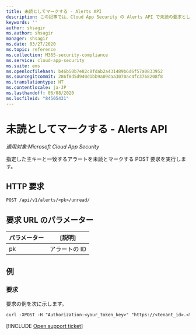 ```yaml
---
title: 未読としてマークする - Alerts API
description: この記事では、Cloud App Security の Alerts API で未読の要求としてマークする方法について説明します。
keywords: ''
author: shsagir
ms.author: shsagir
manager: shsagir
ms.date: 03/27/2020
ms.topic: reference
ms.collection: M365-security-compliance
ms.service: cloud-app-security
ms.suite: ems
ms.openlocfilehash: b46b50b7e82c8fdab2a431489b6d6f57a0833952
ms.sourcegitcommit: 286f8d5d940d1bb9a09daa3070ac4fc3768208f8
ms.translationtype: HT
ms.contentlocale: ja-JP
ms.lasthandoff: 06/08/2020
ms.locfileid: "84505431"
---
```

# <a name="mark-as-unread---alerts-api"></a>未読としてマークする - Alerts API

*適用対象:Microsoft Cloud App Security*

指定した主キーと一致するアラートを未読とマークする POST 要求を実行します。

## <a name="http-request"></a>HTTP 要求

```rest
POST /api/v1/alerts/<pk>/unread/
```

## <a name="request-url-parameters"></a>要求 URL のパラメーター

| パラメーター | [説明] |
| --- | --- |
| pk | アラートの ID |

## <a name="example"></a>例

### <a name="request"></a>要求

要求の例を次に示します。

```rest
curl -XPOST -H "Authorization:<your_token_key>" "https://<tenant_id>.<tenant_region>.contoso.com/api/v1/alerts/<pk>/unread/"
```

[!INCLUDE [Open support ticket](includes/support.md)]

